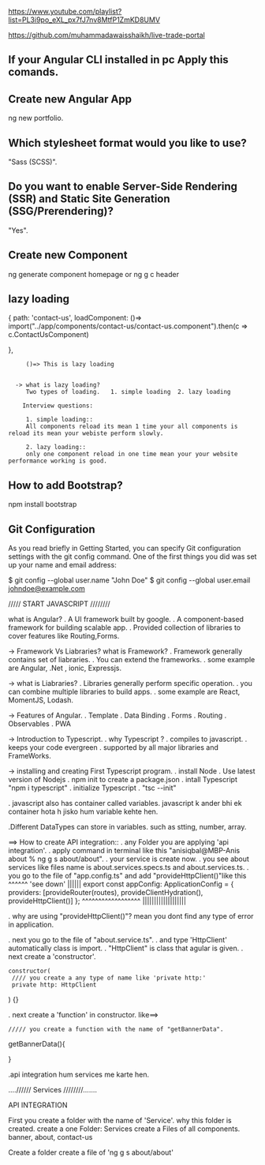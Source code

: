 https://www.youtube.com/playlist?list=PL3i9po_eXL_px7fJ7nv8MtfP1ZmKD8UMV

https://github.com/muhammadawaisshaikh/live-trade-portal

## If your Angular CLI installed in pc Apply this comands.

## Create new Angular App
ng new portfolio.

## Which stylesheet format would you like to use? 
"Sass (SCSS)".

## Do you want to enable Server-Side Rendering (SSR) and Static Site Generation (SSG/Prerendering)? 
"Yes".

## Create new Component
ng generate component homepage
or
ng g c header

<!-- -> how to add routing in components?
    . add <router-outlet />
    . go to app.routes.ts 
    {
        path: '',
        loadComponent: ()=> import("../app/components/homepage/homepage.component").then(c => c.HomepageComponent)
    },
    {
        path: 'homepage',
        loadComponent: ()=> import("../app/components/homepage/homepage.component").then(c => c.HomepageComponent)
    },
    {
        path: 'about',
        loadComponent: ()=> import("../app/components/about/about.component").then(c => c.AboutComponent)
    } -->


## lazy loading
{
        path: 'contact-us',
        loadComponent: ()=> import("../app/components/contact-us/contact-us.component").then(c => c.ContactUsComponent)

},         

         ()=> This is lazy loading


      -> what is lazy loading?
         Two types of loading.   1. simple loading  2. lazy loading  
          
        Interview questions:

         1. simple loading::
         All components reload its mean 1 time your all components is reload its mean your webiste perform slowly.

         2. lazy loading::
         only one component reload in one time mean your your website performance working is good.



   

<!-- -> how to call component to another component?
you copy in selector value in header component just like this "selector: 'app-header'," then paste in 
app.component.html like <app-header></app-header> , then add " import header component" in app.component.ts and call to import same component. -->

## How to add Bootstrap?
npm install bootstrap

## Git Configuration
As you read briefly in Getting Started, you can specify Git configuration settings with the git config command. One of the first things you did was set up your name and email address:

$ git config --global user.name "John Doe"
$ git config --global user.email johndoe@example.com


///// START JAVASCRIPT ////////

what is Angular?
. A UI framework built by google.
. A component-based framework for building scalable app.
. Provided collection of libraries to cover features like Routing,Forms.

-> Framework Vs Liabraries?
what is Framework?
. Framework generally contains  set of liabraries.
. You can extend the frameworks.
. some example are Angular, .Net , ionic, Expressjs.

-> what is Liabraries?
. Libraries generally perform specific operation.
. you can combine multiple libraries to build apps.
. some example are React, MomentJS, Lodash.

-> Features of Angular.
. Template 
. Data Binding
. Forms 
. Routing 
. Observables
. PWA

-> Introduction to Typescript.
. why Typescript ?
. compiles to javascript.
. keeps your code evergreen 
. supported by all major libraries and FrameWorks.

-> installing and creating First Typescript program.
. install Node 
. Use latest version of Nodejs
. npm init to create a package.json
. intall Typescript "npm i typescript"
. initialize Typescript
. "tsc --init"


. javascript also has container called variables.
javascript k ander bhi ek container hota h jisko hum variable kehte hen.

.Different DataTypes can store in variables.
such as stting, number, array.

==> How to create API integration::
. any Folder you are applying 'api integration'.
. apply command in terminal like this "anisiqbal@MBP-Anis about % ng g s about/about".
. your service is create now.
. you see about services like files name is about.services.specs.ts and about.services.ts.
. you go to the file of "app.config.ts" and add "provideHttpClient()"like this ^^^^^^ 'see down'
                                                                               ||||||
   export const appConfig: ApplicationConfig = {               
  providers: [provideRouter(routes), provideClientHydration(), provideHttpClient()]
};                                                             ^^^^^^^^^^^^^^^^^^
                                                               |||||||||||||||||||



. why are using "provideHttpClient()"?
 mean you dont find any type of error in application.

. next you go to the file of "about.service.ts".
. and type 'HttpClient' automatically class is import. 
. "HttpClient" is class that agular is given.
. next create a 'constructor'.

    constructor(
     //// you create a any type of name like 'private http:'
     private http: HttpClient
  ) {}

. next create a 'function' in constructor.
like==> 

    ///// you create a function with the name of "getBannerData".

  getBannerData(){
    
  }


  .api integration hum services me karte hen.


  ....////// Services ////////.......

  API INTEGRATION

  First you create a folder with the name of 'Service'.
  why this folder is created.
 create a one Folder: Services
 create a  Files of all components. banner, about, contact-us

 Create a folder
 create a file of 'ng g s about/about'

                                                                 




